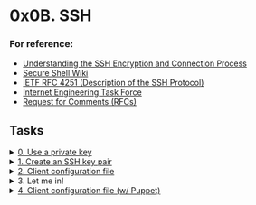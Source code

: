 # 0x0B. SSH 


### For reference:

- [Understanding the SSH Encryption and Connection Process](https://www.digitalocean.com/community/tutorials/understanding-the-ssh-encryption-and-connection-process)
- [Secure Shell Wiki](https://en.wikipedia.org/wiki/Secure_Shell)
- [IETF RFC 4251 (Description of the SSH Protocol)](https://www.ietf.org/rfc/rfc4251.txt)
- [Internet Engineering Task Force](https://en.wikipedia.org/wiki/Internet_Engineering_Task_Force)
- [Request for Comments (RFCs)](https://en.wikipedia.org/wiki/Request_for_Comments)

## Tasks

<details>
<summary><a href="./0-use_a_private_key">0. Use a private key</a></summary><br>
<a href='https://postimages.org/' target='_blank'><img src='https://i.postimg.cc/yW4gBSpM/image.png' border='0' alt='image'/></a>
</details>

<details>
<summary><a href="./1-create_ssh_key_pair">1. Create an SSH key pair</a></summary><br>
<a href='https://postimages.org/' target='_blank'><img src='https://i.postimg.cc/pXPbpdbx/image.png' border='0' alt='image'/></a>
</details>

<details>
<summary><a href="./2-ssh_config">2. Client configuration file</a></summary><br>
<a href='https://postimg.cc/Hjb2CMHK' target='_blank'><img src='https://i.postimg.cc/y6brchGV/image.png' border='0' alt='image'/></a>
</details>

<details>
<summary>3. Let me in!</summary><br>
<a href='https://postimages.org/' target='_blank'><img src='https://i.postimg.cc/3N2k9F3k/image.png' border='0' alt='image'/></a>
</details>

<details>
<summary><a href="./100-puppet_ssh_config.pp">4. Client configuration file (w/ Puppet)</a></summary><br>
<a href='https://postimages.org/' target='_blank'><img src='https://i.postimg.cc/ryBvRXzV/image.png' border='0' alt='image'/></a><br>
<ul><li>Install puppet stdlib module;</li></ul>
<pre>sudo puppet module install puppetlabs-stdlib</pre>
</details>

